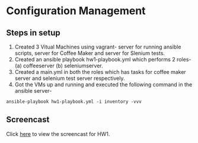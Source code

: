 # Configuration Management

## Steps in setup

1. Created 3 Vitual Machines using vagrant- server for running ansible scripts, server for Coffee Maker and server for Slenium tests.
2. Created an ansible playbook hw1-playbook.yml which performs 2 roles- (a) coffeeserver (b) seleniumserver.
3. Created a main.yml in both the roles which has tasks for coffee maker server and selenium test server respectively.
4. Got the VMs up and running and executed the following command in the ansible server-
```
ansible-playbook hw1-playbook.yml -i inventory -vvv
```

## Screencast

Click [here](https://youtu.be/a5N1LYOzeLA) to view the screencast for HW1.
